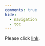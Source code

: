 ```yaml
---
comments: true
hide:
  - navigation
  - toc
---
```


Please click [link](https://github.com/SWHL#-sponsor).
